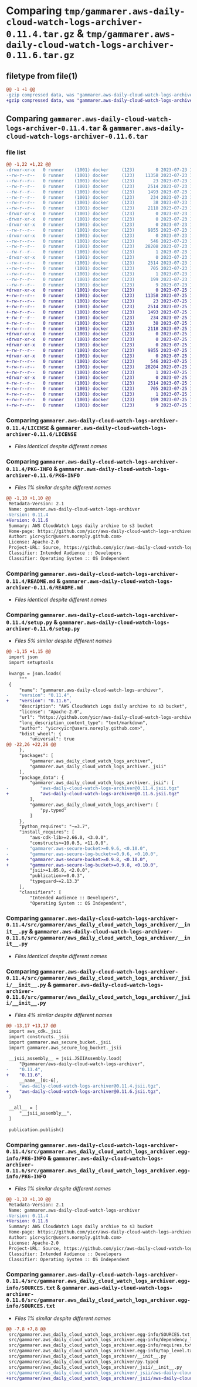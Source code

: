 # Comparing `tmp/gammarer.aws-daily-cloud-watch-logs-archiver-0.11.4.tar.gz` & `tmp/gammarer.aws-daily-cloud-watch-logs-archiver-0.11.6.tar.gz`

## filetype from file(1)

```diff
@@ -1 +1 @@
-gzip compressed data, was "gammarer.aws-daily-cloud-watch-logs-archiver-0.11.4.tar", last modified: Sun Jul 23 19:21:59 2023, max compression
+gzip compressed data, was "gammarer.aws-daily-cloud-watch-logs-archiver-0.11.6.tar", last modified: Tue Jul 25 19:21:54 2023, max compression
```

## Comparing `gammarer.aws-daily-cloud-watch-logs-archiver-0.11.4.tar` & `gammarer.aws-daily-cloud-watch-logs-archiver-0.11.6.tar`

### file list

```diff
@@ -1,22 +1,22 @@
-drwxr-xr-x   0 runner    (1001) docker     (123)        0 2023-07-23 19:21:59.666163 gammarer.aws-daily-cloud-watch-logs-archiver-0.11.4/
--rw-r--r--   0 runner    (1001) docker     (123)    11358 2023-07-23 19:21:47.000000 gammarer.aws-daily-cloud-watch-logs-archiver-0.11.4/LICENSE
--rw-r--r--   0 runner    (1001) docker     (123)       23 2023-07-23 19:21:47.000000 gammarer.aws-daily-cloud-watch-logs-archiver-0.11.4/MANIFEST.in
--rw-r--r--   0 runner    (1001) docker     (123)     2514 2023-07-23 19:21:59.666163 gammarer.aws-daily-cloud-watch-logs-archiver-0.11.4/PKG-INFO
--rw-r--r--   0 runner    (1001) docker     (123)     1493 2023-07-23 19:21:47.000000 gammarer.aws-daily-cloud-watch-logs-archiver-0.11.4/README.md
--rw-r--r--   0 runner    (1001) docker     (123)      234 2023-07-23 19:21:47.000000 gammarer.aws-daily-cloud-watch-logs-archiver-0.11.4/pyproject.toml
--rw-r--r--   0 runner    (1001) docker     (123)       38 2023-07-23 19:21:59.666163 gammarer.aws-daily-cloud-watch-logs-archiver-0.11.4/setup.cfg
--rw-r--r--   0 runner    (1001) docker     (123)     2118 2023-07-23 19:21:47.000000 gammarer.aws-daily-cloud-watch-logs-archiver-0.11.4/setup.py
-drwxr-xr-x   0 runner    (1001) docker     (123)        0 2023-07-23 19:21:59.666163 gammarer.aws-daily-cloud-watch-logs-archiver-0.11.4/src/
-drwxr-xr-x   0 runner    (1001) docker     (123)        0 2023-07-23 19:21:59.666163 gammarer.aws-daily-cloud-watch-logs-archiver-0.11.4/src/gammarer/
-drwxr-xr-x   0 runner    (1001) docker     (123)        0 2023-07-23 19:21:59.666163 gammarer.aws-daily-cloud-watch-logs-archiver-0.11.4/src/gammarer/aws_daily_cloud_watch_logs_archiver/
--rw-r--r--   0 runner    (1001) docker     (123)     9855 2023-07-23 19:21:47.000000 gammarer.aws-daily-cloud-watch-logs-archiver-0.11.4/src/gammarer/aws_daily_cloud_watch_logs_archiver/__init__.py
-drwxr-xr-x   0 runner    (1001) docker     (123)        0 2023-07-23 19:21:59.666163 gammarer.aws-daily-cloud-watch-logs-archiver-0.11.4/src/gammarer/aws_daily_cloud_watch_logs_archiver/_jsii/
--rw-r--r--   0 runner    (1001) docker     (123)      546 2023-07-23 19:21:47.000000 gammarer.aws-daily-cloud-watch-logs-archiver-0.11.4/src/gammarer/aws_daily_cloud_watch_logs_archiver/_jsii/__init__.py
--rw-r--r--   0 runner    (1001) docker     (123)    28208 2023-07-23 19:21:47.000000 gammarer.aws-daily-cloud-watch-logs-archiver-0.11.4/src/gammarer/aws_daily_cloud_watch_logs_archiver/_jsii/aws-daily-cloud-watch-logs-archiver@0.11.4.jsii.tgz
--rw-r--r--   0 runner    (1001) docker     (123)        1 2023-07-23 19:21:47.000000 gammarer.aws-daily-cloud-watch-logs-archiver-0.11.4/src/gammarer/aws_daily_cloud_watch_logs_archiver/py.typed
-drwxr-xr-x   0 runner    (1001) docker     (123)        0 2023-07-23 19:21:59.666163 gammarer.aws-daily-cloud-watch-logs-archiver-0.11.4/src/gammarer.aws_daily_cloud_watch_logs_archiver.egg-info/
--rw-r--r--   0 runner    (1001) docker     (123)     2514 2023-07-23 19:21:59.000000 gammarer.aws-daily-cloud-watch-logs-archiver-0.11.4/src/gammarer.aws_daily_cloud_watch_logs_archiver.egg-info/PKG-INFO
--rw-r--r--   0 runner    (1001) docker     (123)      705 2023-07-23 19:21:59.000000 gammarer.aws-daily-cloud-watch-logs-archiver-0.11.4/src/gammarer.aws_daily_cloud_watch_logs_archiver.egg-info/SOURCES.txt
--rw-r--r--   0 runner    (1001) docker     (123)        1 2023-07-23 19:21:59.000000 gammarer.aws-daily-cloud-watch-logs-archiver-0.11.4/src/gammarer.aws_daily_cloud_watch_logs_archiver.egg-info/dependency_links.txt
--rw-r--r--   0 runner    (1001) docker     (123)      199 2023-07-23 19:21:59.000000 gammarer.aws-daily-cloud-watch-logs-archiver-0.11.4/src/gammarer.aws_daily_cloud_watch_logs_archiver.egg-info/requires.txt
--rw-r--r--   0 runner    (1001) docker     (123)        9 2023-07-23 19:21:59.000000 gammarer.aws-daily-cloud-watch-logs-archiver-0.11.4/src/gammarer.aws_daily_cloud_watch_logs_archiver.egg-info/top_level.txt
+drwxr-xr-x   0 runner    (1001) docker     (123)        0 2023-07-25 19:21:54.101671 gammarer.aws-daily-cloud-watch-logs-archiver-0.11.6/
+-rw-r--r--   0 runner    (1001) docker     (123)    11358 2023-07-25 19:21:36.000000 gammarer.aws-daily-cloud-watch-logs-archiver-0.11.6/LICENSE
+-rw-r--r--   0 runner    (1001) docker     (123)       23 2023-07-25 19:21:36.000000 gammarer.aws-daily-cloud-watch-logs-archiver-0.11.6/MANIFEST.in
+-rw-r--r--   0 runner    (1001) docker     (123)     2514 2023-07-25 19:21:54.101671 gammarer.aws-daily-cloud-watch-logs-archiver-0.11.6/PKG-INFO
+-rw-r--r--   0 runner    (1001) docker     (123)     1493 2023-07-25 19:21:36.000000 gammarer.aws-daily-cloud-watch-logs-archiver-0.11.6/README.md
+-rw-r--r--   0 runner    (1001) docker     (123)      234 2023-07-25 19:21:36.000000 gammarer.aws-daily-cloud-watch-logs-archiver-0.11.6/pyproject.toml
+-rw-r--r--   0 runner    (1001) docker     (123)       38 2023-07-25 19:21:54.101671 gammarer.aws-daily-cloud-watch-logs-archiver-0.11.6/setup.cfg
+-rw-r--r--   0 runner    (1001) docker     (123)     2118 2023-07-25 19:21:36.000000 gammarer.aws-daily-cloud-watch-logs-archiver-0.11.6/setup.py
+drwxr-xr-x   0 runner    (1001) docker     (123)        0 2023-07-25 19:21:54.097670 gammarer.aws-daily-cloud-watch-logs-archiver-0.11.6/src/
+drwxr-xr-x   0 runner    (1001) docker     (123)        0 2023-07-25 19:21:54.097670 gammarer.aws-daily-cloud-watch-logs-archiver-0.11.6/src/gammarer/
+drwxr-xr-x   0 runner    (1001) docker     (123)        0 2023-07-25 19:21:54.097670 gammarer.aws-daily-cloud-watch-logs-archiver-0.11.6/src/gammarer/aws_daily_cloud_watch_logs_archiver/
+-rw-r--r--   0 runner    (1001) docker     (123)     9855 2023-07-25 19:21:36.000000 gammarer.aws-daily-cloud-watch-logs-archiver-0.11.6/src/gammarer/aws_daily_cloud_watch_logs_archiver/__init__.py
+drwxr-xr-x   0 runner    (1001) docker     (123)        0 2023-07-25 19:21:54.097670 gammarer.aws-daily-cloud-watch-logs-archiver-0.11.6/src/gammarer/aws_daily_cloud_watch_logs_archiver/_jsii/
+-rw-r--r--   0 runner    (1001) docker     (123)      546 2023-07-25 19:21:36.000000 gammarer.aws-daily-cloud-watch-logs-archiver-0.11.6/src/gammarer/aws_daily_cloud_watch_logs_archiver/_jsii/__init__.py
+-rw-r--r--   0 runner    (1001) docker     (123)    28204 2023-07-25 19:21:36.000000 gammarer.aws-daily-cloud-watch-logs-archiver-0.11.6/src/gammarer/aws_daily_cloud_watch_logs_archiver/_jsii/aws-daily-cloud-watch-logs-archiver@0.11.6.jsii.tgz
+-rw-r--r--   0 runner    (1001) docker     (123)        1 2023-07-25 19:21:36.000000 gammarer.aws-daily-cloud-watch-logs-archiver-0.11.6/src/gammarer/aws_daily_cloud_watch_logs_archiver/py.typed
+drwxr-xr-x   0 runner    (1001) docker     (123)        0 2023-07-25 19:21:54.097670 gammarer.aws-daily-cloud-watch-logs-archiver-0.11.6/src/gammarer.aws_daily_cloud_watch_logs_archiver.egg-info/
+-rw-r--r--   0 runner    (1001) docker     (123)     2514 2023-07-25 19:21:54.000000 gammarer.aws-daily-cloud-watch-logs-archiver-0.11.6/src/gammarer.aws_daily_cloud_watch_logs_archiver.egg-info/PKG-INFO
+-rw-r--r--   0 runner    (1001) docker     (123)      705 2023-07-25 19:21:54.000000 gammarer.aws-daily-cloud-watch-logs-archiver-0.11.6/src/gammarer.aws_daily_cloud_watch_logs_archiver.egg-info/SOURCES.txt
+-rw-r--r--   0 runner    (1001) docker     (123)        1 2023-07-25 19:21:54.000000 gammarer.aws-daily-cloud-watch-logs-archiver-0.11.6/src/gammarer.aws_daily_cloud_watch_logs_archiver.egg-info/dependency_links.txt
+-rw-r--r--   0 runner    (1001) docker     (123)      199 2023-07-25 19:21:54.000000 gammarer.aws-daily-cloud-watch-logs-archiver-0.11.6/src/gammarer.aws_daily_cloud_watch_logs_archiver.egg-info/requires.txt
+-rw-r--r--   0 runner    (1001) docker     (123)        9 2023-07-25 19:21:54.000000 gammarer.aws-daily-cloud-watch-logs-archiver-0.11.6/src/gammarer.aws_daily_cloud_watch_logs_archiver.egg-info/top_level.txt
```

### Comparing `gammarer.aws-daily-cloud-watch-logs-archiver-0.11.4/LICENSE` & `gammarer.aws-daily-cloud-watch-logs-archiver-0.11.6/LICENSE`

 * *Files identical despite different names*

### Comparing `gammarer.aws-daily-cloud-watch-logs-archiver-0.11.4/PKG-INFO` & `gammarer.aws-daily-cloud-watch-logs-archiver-0.11.6/PKG-INFO`

 * *Files 1% similar despite different names*

```diff
@@ -1,10 +1,10 @@
 Metadata-Version: 2.1
 Name: gammarer.aws-daily-cloud-watch-logs-archiver
-Version: 0.11.4
+Version: 0.11.6
 Summary: AWS CloudWatch Logs daily archive to s3 bucket
 Home-page: https://github.com/yicr/aws-daily-cloud-watch-logs-archiver.git
 Author: yicr<yicr@users.noreply.github.com>
 License: Apache-2.0
 Project-URL: Source, https://github.com/yicr/aws-daily-cloud-watch-logs-archiver.git
 Classifier: Intended Audience :: Developers
 Classifier: Operating System :: OS Independent
```

### Comparing `gammarer.aws-daily-cloud-watch-logs-archiver-0.11.4/README.md` & `gammarer.aws-daily-cloud-watch-logs-archiver-0.11.6/README.md`

 * *Files identical despite different names*

### Comparing `gammarer.aws-daily-cloud-watch-logs-archiver-0.11.4/setup.py` & `gammarer.aws-daily-cloud-watch-logs-archiver-0.11.6/setup.py`

 * *Files 5% similar despite different names*

```diff
@@ -1,15 +1,15 @@
 import json
 import setuptools
 
 kwargs = json.loads(
     """
 {
     "name": "gammarer.aws-daily-cloud-watch-logs-archiver",
-    "version": "0.11.4",
+    "version": "0.11.6",
     "description": "AWS CloudWatch Logs daily archive to s3 bucket",
     "license": "Apache-2.0",
     "url": "https://github.com/yicr/aws-daily-cloud-watch-logs-archiver.git",
     "long_description_content_type": "text/markdown",
     "author": "yicr<yicr@users.noreply.github.com>",
     "bdist_wheel": {
         "universal": true
@@ -22,26 +22,26 @@
     },
     "packages": [
         "gammarer.aws_daily_cloud_watch_logs_archiver",
         "gammarer.aws_daily_cloud_watch_logs_archiver._jsii"
     ],
     "package_data": {
         "gammarer.aws_daily_cloud_watch_logs_archiver._jsii": [
-            "aws-daily-cloud-watch-logs-archiver@0.11.4.jsii.tgz"
+            "aws-daily-cloud-watch-logs-archiver@0.11.6.jsii.tgz"
         ],
         "gammarer.aws_daily_cloud_watch_logs_archiver": [
             "py.typed"
         ]
     },
     "python_requires": "~=3.7",
     "install_requires": [
         "aws-cdk-lib>=2.66.0, <3.0.0",
         "constructs>=10.0.5, <11.0.0",
-        "gammarer.aws-secure-bucket>=0.9.6, <0.10.0",
-        "gammarer.aws-secure-log-bucket>=0.9.6, <0.10.0",
+        "gammarer.aws-secure-bucket>=0.9.8, <0.10.0",
+        "gammarer.aws-secure-log-bucket>=0.9.8, <0.10.0",
         "jsii>=1.85.0, <2.0.0",
         "publication>=0.0.3",
         "typeguard~=2.13.3"
     ],
     "classifiers": [
         "Intended Audience :: Developers",
         "Operating System :: OS Independent",
```

### Comparing `gammarer.aws-daily-cloud-watch-logs-archiver-0.11.4/src/gammarer/aws_daily_cloud_watch_logs_archiver/__init__.py` & `gammarer.aws-daily-cloud-watch-logs-archiver-0.11.6/src/gammarer/aws_daily_cloud_watch_logs_archiver/__init__.py`

 * *Files identical despite different names*

### Comparing `gammarer.aws-daily-cloud-watch-logs-archiver-0.11.4/src/gammarer/aws_daily_cloud_watch_logs_archiver/_jsii/__init__.py` & `gammarer.aws-daily-cloud-watch-logs-archiver-0.11.6/src/gammarer/aws_daily_cloud_watch_logs_archiver/_jsii/__init__.py`

 * *Files 4% similar despite different names*

```diff
@@ -13,17 +13,17 @@
 import aws_cdk._jsii
 import constructs._jsii
 import gammarer.aws_secure_bucket._jsii
 import gammarer.aws_secure_log_bucket._jsii
 
 __jsii_assembly__ = jsii.JSIIAssembly.load(
     "@gammarer/aws-daily-cloud-watch-logs-archiver",
-    "0.11.4",
+    "0.11.6",
     __name__[0:-6],
-    "aws-daily-cloud-watch-logs-archiver@0.11.4.jsii.tgz",
+    "aws-daily-cloud-watch-logs-archiver@0.11.6.jsii.tgz",
 )
 
 __all__ = [
     "__jsii_assembly__",
 ]
 
 publication.publish()
```

### Comparing `gammarer.aws-daily-cloud-watch-logs-archiver-0.11.4/src/gammarer.aws_daily_cloud_watch_logs_archiver.egg-info/PKG-INFO` & `gammarer.aws-daily-cloud-watch-logs-archiver-0.11.6/src/gammarer.aws_daily_cloud_watch_logs_archiver.egg-info/PKG-INFO`

 * *Files 1% similar despite different names*

```diff
@@ -1,10 +1,10 @@
 Metadata-Version: 2.1
 Name: gammarer.aws-daily-cloud-watch-logs-archiver
-Version: 0.11.4
+Version: 0.11.6
 Summary: AWS CloudWatch Logs daily archive to s3 bucket
 Home-page: https://github.com/yicr/aws-daily-cloud-watch-logs-archiver.git
 Author: yicr<yicr@users.noreply.github.com>
 License: Apache-2.0
 Project-URL: Source, https://github.com/yicr/aws-daily-cloud-watch-logs-archiver.git
 Classifier: Intended Audience :: Developers
 Classifier: Operating System :: OS Independent
```

### Comparing `gammarer.aws-daily-cloud-watch-logs-archiver-0.11.4/src/gammarer.aws_daily_cloud_watch_logs_archiver.egg-info/SOURCES.txt` & `gammarer.aws-daily-cloud-watch-logs-archiver-0.11.6/src/gammarer.aws_daily_cloud_watch_logs_archiver.egg-info/SOURCES.txt`

 * *Files 1% similar despite different names*

```diff
@@ -7,8 +7,8 @@
 src/gammarer.aws_daily_cloud_watch_logs_archiver.egg-info/SOURCES.txt
 src/gammarer.aws_daily_cloud_watch_logs_archiver.egg-info/dependency_links.txt
 src/gammarer.aws_daily_cloud_watch_logs_archiver.egg-info/requires.txt
 src/gammarer.aws_daily_cloud_watch_logs_archiver.egg-info/top_level.txt
 src/gammarer/aws_daily_cloud_watch_logs_archiver/__init__.py
 src/gammarer/aws_daily_cloud_watch_logs_archiver/py.typed
 src/gammarer/aws_daily_cloud_watch_logs_archiver/_jsii/__init__.py
-src/gammarer/aws_daily_cloud_watch_logs_archiver/_jsii/aws-daily-cloud-watch-logs-archiver@0.11.4.jsii.tgz
+src/gammarer/aws_daily_cloud_watch_logs_archiver/_jsii/aws-daily-cloud-watch-logs-archiver@0.11.6.jsii.tgz
```

